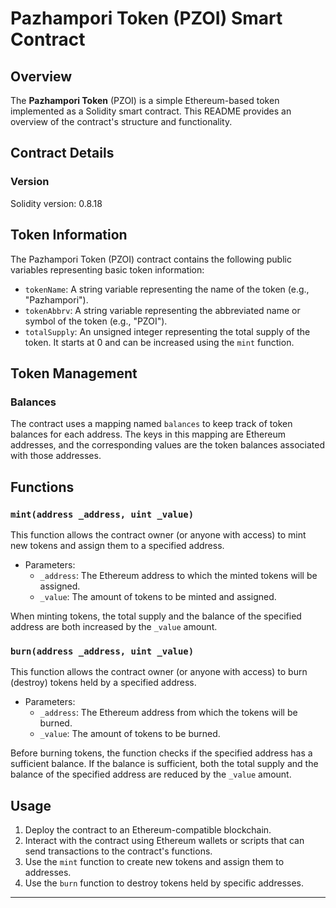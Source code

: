 

# Pazhampori Token (PZOI) Smart Contract

## Overview

The **Pazhampori Token** (PZOI) is a simple Ethereum-based token implemented as a Solidity smart contract. This README provides an overview of the contract's structure and functionality.

## Contract Details

### Version

Solidity version: 0.8.18


## Token Information

The Pazhampori Token (PZOI) contract contains the following public variables representing basic token information:

- `tokenName`: A string variable representing the name of the token (e.g., "Pazhampori").
- `tokenAbbrv`: A string variable representing the abbreviated name or symbol of the token (e.g., "PZOI").
- `totalSupply`: An unsigned integer representing the total supply of the token. It starts at 0 and can be increased using the `mint` function.

## Token Management

### Balances

The contract uses a mapping named `balances` to keep track of token balances for each address. The keys in this mapping are Ethereum addresses, and the corresponding values are the token balances associated with those addresses.

## Functions

### `mint(address _address, uint _value)`

This function allows the contract owner (or anyone with access) to mint new tokens and assign them to a specified address.

- Parameters:
  - `_address`: The Ethereum address to which the minted tokens will be assigned.
  - `_value`: The amount of tokens to be minted and assigned.

When minting tokens, the total supply and the balance of the specified address are both increased by the `_value` amount.

### `burn(address _address, uint _value)`

This function allows the contract owner (or anyone with access) to burn (destroy) tokens held by a specified address.

- Parameters:
  - `_address`: The Ethereum address from which the tokens will be burned.
  - `_value`: The amount of tokens to be burned.

Before burning tokens, the function checks if the specified address has a sufficient balance. If the balance is sufficient, both the total supply and the balance of the specified address are reduced by the `_value` amount.

## Usage

1. Deploy the contract to an Ethereum-compatible blockchain.
2. Interact with the contract using Ethereum wallets or scripts that can send transactions to the contract's functions.
3. Use the `mint` function to create new tokens and assign them to addresses.
4. Use the `burn` function to destroy tokens held by specific addresses.


---
